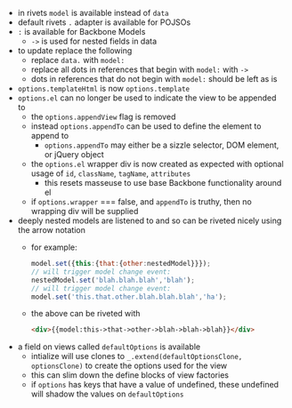 * in rivets `model` is available instead of `data`
* default rivets `.` adapter is available for POJSOs
* `:` is available for Backbone Models
    * `->` is used for nested fields in data
* to update replace the following
    * replace `data.` with `model:`
    * replace all dots in references that begin with `model:` with `->`
    * dots in references that do not begin with `model:` should be left as is
* `options.templateHtml` is now `options.template`
* `options.el` can no longer be used to indicate the view to be appended to
    * the `options.appendView` flag is removed
    * instead `options.appendTo` can be used to define the element to append to
        * `options.appendTo` may either be a sizzle selector, DOM element, or jQuery object
    * the `options.el` wrapper div is now created as expected with optional usage of `id`, `className`, `tagName`, `attributes`
        * this resets masseuse to use base Backbone functionality around el
    * if `options.wrapper` === false, and `appendTo` is truthy, then no wrapping div will be supplied
* deeply nested models are listened to and so can be riveted nicely using the arrow notation
    * for example:

        ```javascript
        model.set({this:{that:{other:nestedModel}}});
        // will trigger model change event:
        nestedModel.set('blah.blah.blah','blah');
        // will trigger model change event:
        model.set('this.that.other.blah.blah.blah','ha');
        ```

    * the above can be riveted with

        ```html
        <div>{{model:this->that->other->blah->blah->blah}}</div>
        ```
* a field on views called `defaultOptions` is available
    * intialize will use clones to `_.extend(defaultOptionsClone, optionsClone)` to create the options used for the view
    * this can slim down the define blocks of view factories
    * if `options` has keys that have a value of undefined, these undefined will shadow the values on `defaultOptions`
